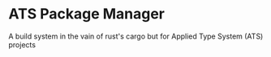 # ATS Package Manager

A build system in the vain of rust's cargo but for Applied Type System (ATS) projects